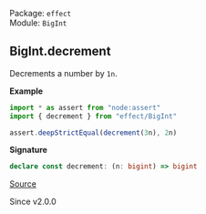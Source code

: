 Package: `effect`<br />
Module: `BigInt`<br />

## BigInt.decrement

Decrements a number by `1n`.

**Example**

```ts
import * as assert from "node:assert"
import { decrement } from "effect/BigInt"

assert.deepStrictEqual(decrement(3n), 2n)
```

**Signature**

```ts
declare const decrement: (n: bigint) => bigint
```

[Source](https://github.com/Effect-TS/effect/tree/main/packages/effect/src/BigInt.ts#L177)

Since v2.0.0